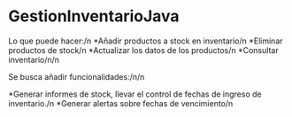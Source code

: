 # GestionInventarioJava

Lo que puede hacer:/n
 *Añadir productos a stock en inventario/n
 *Eliminar productos de stock/n
 *Actualizar los datos de los productos/n
 *Consultar inventario/n/n
 
 Se busca añadir funcionalidades:/n/n
 
 *Generar informes de stock, llevar el control de fechas de ingreso de inventario./n
 *Generar alertas sobre fechas de vencimiento/n
